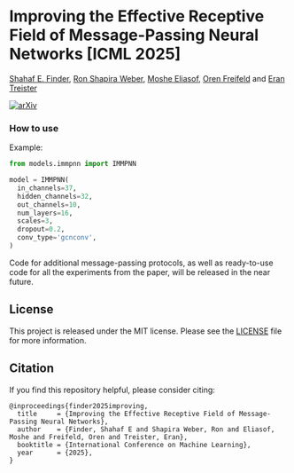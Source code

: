 # Improving the Effective Receptive Field of Message-Passing Neural Networks [ICML 2025]

[Shahaf E. Finder](https://shahaffind.github.io/), [Ron Shapira Weber](https://ronshapiraweber.github.io/), [Moshe Eliasof](https://science.ai.cam.ac.uk/team/moshe-eliasof), [Oren Freifeld](https://www.cs.bgu.ac.il/~orenfr/) and [Eran Treister](https://www.cs.bgu.ac.il/~erant/)

[![arXiv](https://img.shields.io/badge/arXiv-2505.23185-b31b1b.svg?style=flat)](https://arxiv.org/abs/2505.23185)

### How to use
Example:
```python
from models.immpnn import IMMPNN

model = IMMPNN(
  in_channels=37,
  hidden_channels=32,
  out_channels=10,
  num_layers=16,
  scales=3,
  dropout=0.2,
  conv_type='gcnconv',
)
```

Code for additional message-passing protocols, as well as ready-to-use code for all the experiments from the paper, will be released in the near future.

## License
This project is released under the MIT license. Please see the [LICENSE](LICENSE) file for more information.

## Citation
If you find this repository helpful, please consider citing:
```
@inproceedings{finder2025improving,
  title     = {Improving the Effective Receptive Field of Message-Passing Neural Networks},
  author    = {Finder, Shahaf E and Shapira Weber, Ron and Eliasof, Moshe and Freifeld, Oren and Treister, Eran},
  booktitle = {International Conference on Machine Learning},
  year      = {2025},
}
```

